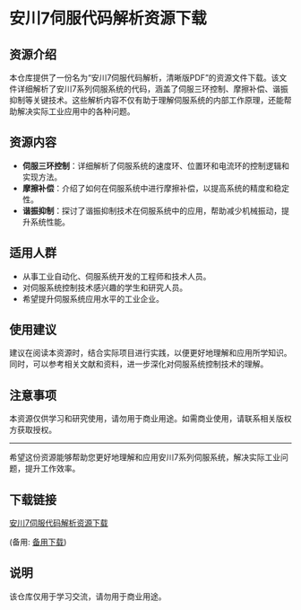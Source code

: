 # 安川7伺服代码解析资源下载

## 资源介绍

本仓库提供了一份名为“安川7伺服代码解析，清晰版PDF”的资源文件下载。该文件详细解析了安川7系列伺服系统的代码，涵盖了伺服三环控制、摩擦补偿、谐振抑制等关键技术。这些解析内容不仅有助于理解伺服系统的内部工作原理，还能帮助解决实际工业应用中的各种问题。

## 资源内容

- **伺服三环控制**：详细解析了伺服系统的速度环、位置环和电流环的控制逻辑和实现方法。
- **摩擦补偿**：介绍了如何在伺服系统中进行摩擦补偿，以提高系统的精度和稳定性。
- **谐振抑制**：探讨了谐振抑制技术在伺服系统中的应用，帮助减少机械振动，提升系统性能。

## 适用人群

- 从事工业自动化、伺服系统开发的工程师和技术人员。
- 对伺服系统控制技术感兴趣的学生和研究人员。
- 希望提升伺服系统应用水平的工业企业。

## 使用建议

建议在阅读本资源时，结合实际项目进行实践，以便更好地理解和应用所学知识。同时，可以参考相关文献和资料，进一步深化对伺服系统控制技术的理解。

## 注意事项

本资源仅供学习和研究使用，请勿用于商业用途。如需商业使用，请联系相关版权方获取授权。

---

希望这份资源能够帮助您更好地理解和应用安川7系列伺服系统，解决实际工业问题，提升工作效率。

## 下载链接
[安川7伺服代码解析资源下载](https://pan.quark.cn/s/6cdae7d8a7e3) 

(备用: [备用下载](https://pan.baidu.com/s/124eBK1KIwCejL2aJI5ULWg?pwd=1234))

## 说明

该仓库仅用于学习交流，请勿用于商业用途。
